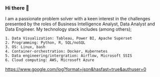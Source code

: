 ### Hi there 👋

<!--
**NiMusah/NiMusah** is a ✨ _special_ ✨ repository because its `README.md` (this file) appears on your GitHub profile.

Here are some ideas to get you started:

- 🔭 I’m currently working on ...
- 🌱 I’m currently learning ...
- 👯 I’m looking to collaborate on ...
- 🤔 I’m looking for help with ...
- 💬 Ask me about ...
- 📫 How to reach me: ...
- 😄 Pronouns: ...
- ⚡ Fun fact: ...
-->
I am a passionate problem solver with a keen interest in the challenges presented by the roles of Business Intelligence Analyst, Data Analyst and Data Engineer. My technology stack includes (among others);


    1. Data Visualization: Tableau, Power BI, Apache Superset
    2. Programming: Python, R, SQL/noSQL
    3. OS: Linux, bash
    4. Container-orchestration: Docker, Kubernetes
    5. Data engineering/intergration: Airflow, Microsoft SSIS
    6. Cloud computing: AWS, Microsoft Azure
    
    
https://www.google.com/log?format=json&hasfast=true&authuser=0
